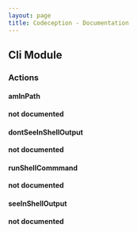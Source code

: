```yaml
---
layout: page
title: Codeception - Documentation
---
```


## Cli Module

### Actions


#### amInPath

__not documented__


#### dontSeeInShellOutput

__not documented__


#### runShellCommmand

__not documented__


#### seeInShellOutput

__not documented__
